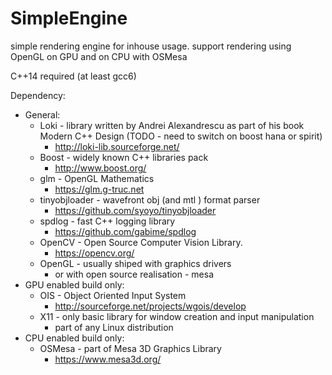 
# SimpleEngine

simple rendering engine for inhouse usage.
support rendering using OpenGL on GPU and on CPU with OSMesa

C++14 required (at least gcc6)

Dependency:
 * General:
   * Loki - library written by Andrei Alexandrescu as part of his book Modern C++ Design (TODO - need to switch on boost hana or spirit)
     * http://loki-lib.sourceforge.net/
   * Boost - widely known C++ libraries pack
     * http://www.boost.org/
   * glm  - OpenGL Mathematics
     * https://glm.g-truc.net
   * tinyobjloader - wavefront obj (and mtl ) format parser
     * https://github.com/syoyo/tinyobjloader
   * spdlog - fast C++ logging library
     * https://github.com/gabime/spdlog
   * OpenCV - Open Source Computer Vision Library. 
     * https://opencv.org/
   * OpenGL - usually shiped with graphics drivers 
     * or with open source realisation - mesa
 * GPU enabled build only:
   * OIS - Object Oriented Input System
     * http://sourceforge.net/projects/wgois/develop
   * X11 - only basic library for window creation and input manipulation
     * part of any Linux distribution
 * CPU enabled build only:
   * OSMesa - part of Mesa 3D Graphics Library
     * https://www.mesa3d.org/



